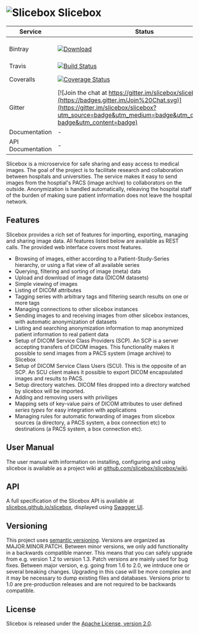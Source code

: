 ![](./docs/images/logo_white_framed.png "Slicebox") Slicebox
=====================================================

Service | Status | Description
------- | ------ | -----------
Bintray           | [![Download](https://api.bintray.com/packages/slicebox/slicebox/installers/images/download.svg) ](https://bintray.com/slicebox/slicebox/installers/_latestVersion) | Latest Version on Bintray
Travis            | [![Build Status](https://travis-ci.org/slicebox/slicebox.svg?branch=develop)](https://travis-ci.org/slicebox/slicebox.svg?branch=develop) | [Tests](https://travis-ci.org/slicebox/slicebox/)
Coveralls         | [![Coverage Status](https://coveralls.io/repos/github/slicebox/slicebox/badge.svg?branch=develop)](https://coveralls.io/github/slicebox/slicebox?branch=develop) | Code coverage
Gitter            | [![Join the chat at https://gitter.im/slicebox/slicebox](https://badges.gitter.im/Join%20Chat.svg)](https://gitter.im/slicebox/slicebox?utm_source=badge&utm_medium=badge&utm_campaign=pr-badge&utm_content=badge) | Chatroom
Documentation     | - | [Wiki](https://github.com/slicebox/slicebox/wiki)
API Documentation | - | [REST API](http://slicebox.github.io/slicebox-api)

Slicebox is a microservice for safe sharing and easy access to medical images. The goal of the project is to facilitate research and collaboration between hospitals and universities. The service makes it easy to send images from the hosptial's PACS (image archive) to collaborators on the outside. Anonymization is handled automatically, releaving the hospital staff of the burden of making sure patient information does not leave the hospital network.

Features
--------

Slicebox provides a rich set of features for importing, exporting, managing and sharing image data. All features listed below are available as REST calls. The provided web interface covers most features.

* Browsing of images, either according to a Patient-Study-Series hierarchy, or using a flat view of all available series
* Querying, filtering and sorting of image (meta) data
* Upload and download of image data (DICOM datasets)
* Simple viewing of images
* Listing of DICOM attributes
* Tagging series with arbitrary tags and filtering search results on one or more tags
* Managing connections to other slicebox instances
* Sending images to and receiving images from other slicebox instances, with automatic anonymization of datasets
* Listing and searching anonymization information to map anonymized patient information to real patient data
* Setup of DICOM Service Class Providers (SCP). An SCP is a server accepting transfers of DICOM images. This functionality makes it possible to send images from a PACS system (image archive) to Slicebox
* Setup of DICOM Service Class Users (SCU). This is the opposite of an SCP. An SCU client makes it possible to export DICOM encapsulated images and results to PACS.
* Setup directory watches. DICOM files dropped into a directory watched by slicebox will be imported.
* Adding and removing users with priviliges
* Mapping sets of key-value pairs of DICOM attributes to user defined *series types* for easy integration with applications
* Managing rules for automatic forwarding of images from slicebox sources (a directory, a PACS system, a box connection etc) to destinations (a PACS system, a box connection etc).

User Manual
-----------

The user manual with information on installing, configuring and using slicebox is available as a project wiki at [github.com/slicebox/slicebox/wiki](https://github.com/slicebox/slicebox/wiki).

API
---

A full specification of the Slicebox API is available at [slicebox.github.io/slicebox](http://slicebox.github.io/slicebox), displayed using [Swagger UI](http://swagger.io).

Versioning
----------

This project uses [semantic versioning](http://semver.org). Versions are organized as MAJOR.MINOR.PATCH. Between minor versions, we only add functionality in a backwards compatible manner. This means that you can safely upgrade from e.g. version 1.2 to version 1.3. Patch versions are mainly used for bug fixes. Between major version, e.g. going from 1.6 to 2.0, we intrduce one or several breaking changes. Upgrading in this case will be more complex and it may be necessary to dump existing files and databases. Versions prior to 1.0 are pre-production releases and are not required to be backwards compatible. 

License
-------

Slicebox is released under the [Apache License, version 2.0](./LICENSE).
